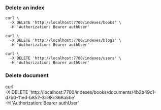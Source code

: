 ### Delete an index

```
curl \
  -X DELETE 'http://localhost:7700/indexes/books' \
  -H 'Authorization: Bearer authUser'

curl \
  -X DELETE 'http://localhost:7700/indexes/blogs' \
  -H 'Authorization: Bearer authUser'

curl \
  -X DELETE 'http://localhost:7700/indexes/users' \
  -H 'Authorization: Bearer authUser'
```

### Delete document
curl \
  -X DELETE 'http://localhost:7700/indexes/books/documents/4b2b49c1-d7b0-11ed-b852-3c98c366a5be' \
  -H 'Authorization: Bearer authUser'
